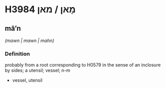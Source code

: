 # H3984 מָאן / מאן

## mâʼn

_(mawn | mawn | mahn)_

### Definition

probably from a root corresponding to H0579 in the sense of an inclosure by sides; a utensil; vessel; n-m

- vessel, utensil
